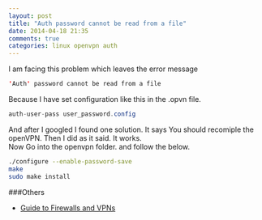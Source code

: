 ```yaml
---
layout: post
title: "Auth password cannot be read from a file"
date: 2014-04-18 21:35
comments: true
categories: linux openvpn auth
---
```

I am facing this problem which leaves the error message 
<!-- more -->
```java
'Auth' password cannot be read from a file  
```
Because I have set configuration like this in the .opvn file.
```java
auth-user-pass user_password.config
```
And after I googled I found one solution. It says You should recomiple the openVPN. Then I did as it said. It works.   
Now Go into the openvpn folder. and follow the below.
```bash
./configure --enable-password-save
make
sudo make install
```

###Others
  * <a href="http://www.amazon.com/gp/product/B00B7LQ6VS/ref=as_li_tl?ie=UTF8&camp=1789&creative=9325&creativeASIN=B00B7LQ6VS&linkCode=as2&tag=droidyueblog-20&linkId=EIYGW33EVEKIWZOC">Guide to Firewalls and VPNs</a><img src="http://ir-na.amazon-adsystem.com/e/ir?t=droidyueblog-20&l=as2&o=1&a=B00B7LQ6VS" width="1" height="1" border="0" alt="" style="border:none !important; margin:0px !important;" />

